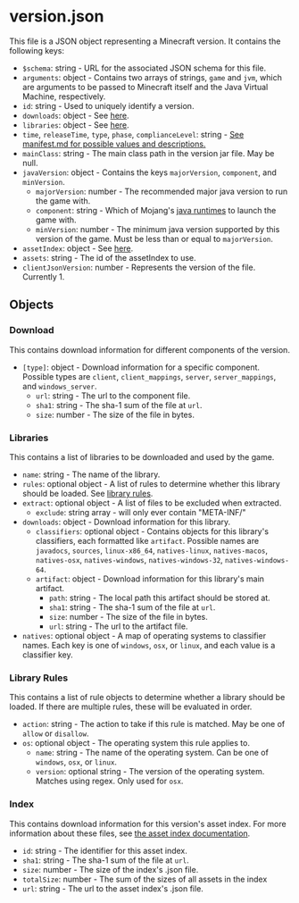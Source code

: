 # version.json

This file is a JSON object representing a Minecraft version. It contains the following keys:
- `$schema`: string - URL for the associated JSON schema for this file.
- `arguments`: object - Contains two arrays of strings, `game` and `jvm`, which are arguments to be passed to Minecraft itself and the Java Virtual Machine, respectively.
- `id`: string - Used to uniquely identify a version.
- `downloads`: object - See [here](#download).
- `libraries`: object - See [here](#libraries).
- `time`, `releaseTime`, `type`, `phase`, `complianceLevel`: string - [See manifest.md for possible values and descriptions.](manifest.md)
- `mainClass`: string - The main class path in the version jar file. May be null.
- `javaVersion`: object - Contains the keys `majorVersion`, `component`, and `minVersion`.
    - `majorVersion`: number - The recommended major java version to run the game with.
    - `component`: string - Which of Mojang's [java runtimes](https://launchermeta.mojang.com/v1/products/java-runtime/2ec0cc96c44e5a76b9c8b7c39df7210883d12871/all.json) to launch the game with.
    - `minVersion`: number - The minimum java version supported by this version of the game. Must be less than or equal to `majorVersion`.
- `assetIndex`: object - See [here](#index).
- `assets`: string - The id of the assetIndex to use.
- `clientJsonVersion`: number - Represents the version of the file. Currently 1.

## Objects
### Download
This contains download information for different components of the version.
- `[type]`: object - Download information for a specific component. Possible types are `client`, `client_mappings`, `server`, `server_mappings`, and `windows_server`.
  - `url`: string - The url to the component file.
  - `sha1`: string - The sha-1 sum of the file at `url`.
  - `size`: number - The size of the file in bytes.

### Libraries
This contains a list of libraries to be downloaded and used by the game.
- `name`: string - The name of the library.
- `rules`: optional object - A list of rules to determine whether this library should be loaded. See [library rules](#library-rules).
- `extract`: optional object - A list of files to be excluded when extracted.
  - `exclude`: string array - will only ever contain "META-INF/"
- `downloads`: object - Download information for this library.
  - `classifiers`: optional object - Contains objects for this library's classifiers, each formatted like `artifact`. Possible names are `javadocs`, `sources`, `linux-x86_64`, `natives-linux`, `natives-macos`, `natives-osx`, `natives-windows`, `natives-windows-32`, `natives-windows-64`.
  - `artifact`: object - Download information for this library's main artifact.
    - `path`: string - The local path this artifact should be stored at.
    - `sha1`: string - The sha-1 sum of the file at `url`.
    - `size`: number - The size of the file in bytes.
    - `url`: string - The url to the artifact file.
- `natives`: optional object - A map of operating systems to classifier names. Each key is one of `windows`, `osx`, or `linux`, and each value is a classifier key.

### Library Rules
This contains a list of rule objects to determine whether a library should be loaded. If there are multiple rules, these will be evaluated in order.
- `action`: string - The action to take if this rule is matched. May be one of `allow` or `disallow`.
- `os`: optional object - The operating system this rule applies to.
  - `name`: string - The name of the operating system. Can be one of `windows`, `osx`, or `linux`.
  - `version`: optional string - The version of the operating system. Matches using regex. Only used for `osx`.

### Index
This contains download information for this version's asset index. For more information about these files, see [the asset index documentation](indexes.md).
- `id`: string - The identifier for this asset index.
- `sha1`: string - The sha-1 sum of the file at `url`.
- `size`: number - The size of the index's .json file.
- `totalSize`: number - The sum of the sizes of all assets in the index
- `url`: string - The url to the asset index's .json file.
